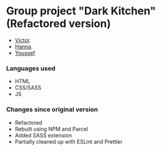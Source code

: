 # Group project "Dark Kitchen" (Refactored version)

- [Victor](https://github.com/VictorT-GitHub).
- [Hanna](https://github.com/hanjika).
- [Youssef](https://github.com/YoussefAkanni).

### Languages used

- HTML
- CSS/SASS
- JS

### Changes since original version

- Refactored 
- Rebuilt using NPM and Parcel
- Added SASS extension
- Partially cleaned up with ESLint and Prettier